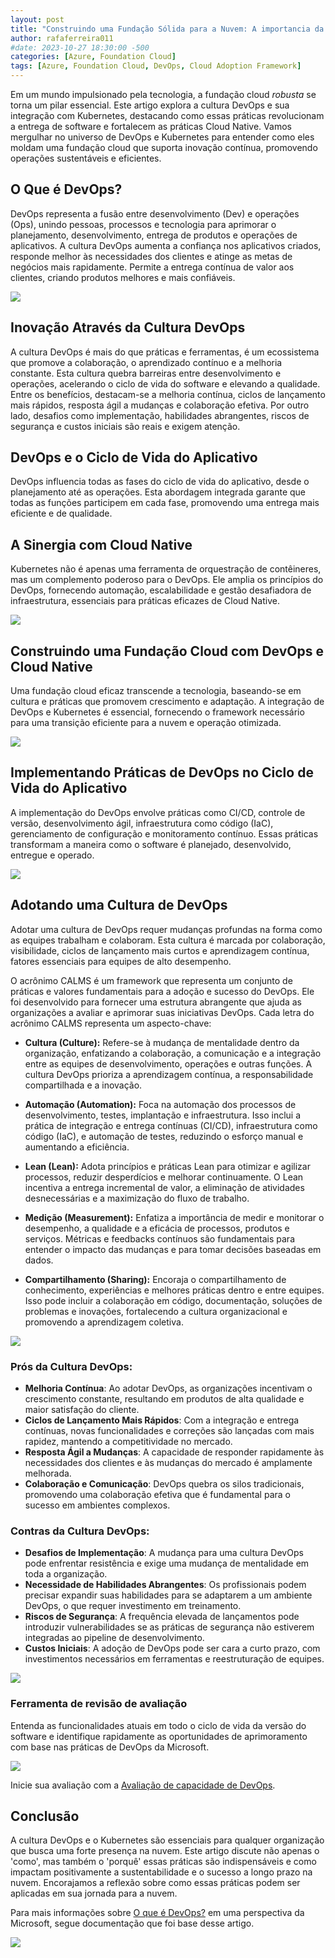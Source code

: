 ```yaml
---
layout: post
title: "Construindo uma Fundação Sólida para a Nuvem: A importancia da Cultura DevOps e sua Sinergia com Cloud Native na Fundação Cloud"
author: rafaferreira011
#date: 2023-10-27 18:30:00 -500
categories: [Azure, Foundation Cloud]
tags: [Azure, Foundation Cloud, DevOps, Cloud Adoption Framework]
---
```


Em um mundo impulsionado pela tecnologia, a fundação cloud *robusta* se torna um pilar essencial. Este artigo explora a cultura DevOps e sua integração com Kubernetes, destacando como essas práticas revolucionam a entrega de software e fortalecem as práticas Cloud Native. Vamos mergulhar no universo de DevOps e Kubernetes para entender como eles moldam uma fundação cloud que suporta inovação contínua, promovendo operações sustentáveis e eficientes.

## O Que é DevOps?
DevOps representa a fusão entre desenvolvimento (Dev) e operações (Ops), unindo pessoas, processos e tecnologia para aprimorar o planejamento, desenvolvimento, entrega de produtos e operações de aplicativos. A cultura DevOps aumenta a confiança nos aplicativos criados, responde melhor às necessidades dos clientes e atinge as metas de negócios mais rapidamente. Permite a entrega contínua de valor aos clientes, criando produtos melhores e mais confiáveis.

![](/assets/img/posts/2024-01-08-devops-foundation-cloud01.png)

## Inovação Através da Cultura DevOps
A cultura DevOps é mais do que práticas e ferramentas, é um ecossistema que promove a colaboração, o aprendizado contínuo e a melhoria constante. Esta cultura quebra barreiras entre desenvolvimento e operações, acelerando o ciclo de vida do software e elevando a qualidade. Entre os benefícios, destacam-se a melhoria contínua, ciclos de lançamento mais rápidos, resposta ágil a mudanças e colaboração efetiva. Por outro lado, desafios como implementação, habilidades abrangentes, riscos de segurança e custos iniciais são reais e exigem atenção.

## DevOps e o Ciclo de Vida do Aplicativo
DevOps influencia todas as fases do ciclo de vida do aplicativo, desde o planejamento até as operações. Esta abordagem integrada garante que todas as funções participem em cada fase, promovendo uma entrega mais eficiente e de qualidade.

## A Sinergia com Cloud Native
Kubernetes não é apenas uma ferramenta de orquestração de contêineres, mas um complemento poderoso para o DevOps. Ele amplia os princípios do DevOps, fornecendo automação, escalabilidade e gestão desafiadora de infraestrutura, essenciais para práticas eficazes de Cloud Native.

![](/assets/img/posts/2024-01-08-devops-foundation-cloud04.png)

## Construindo uma Fundação Cloud com DevOps e Cloud Native
Uma fundação cloud eficaz transcende a tecnologia, baseando-se em cultura e práticas que promovem crescimento e adaptação. A integração de DevOps e Kubernetes é essencial, fornecendo o framework necessário para uma transição eficiente para a nuvem e operação otimizada.

![](/assets/img/posts/2024-01-08-devops-foundation-cloud05.png)

## Implementando Práticas de DevOps no Ciclo de Vida do Aplicativo
A implementação do DevOps envolve práticas como CI/CD, controle de versão, desenvolvimento ágil, infraestrutura como código (IaC), gerenciamento de configuração e monitoramento contínuo. Essas práticas transformam a maneira como o software é planejado, desenvolvido, entregue e operado.

![](/assets/img/posts/2024-01-08-devops-foundation-cloud02.png)

## Adotando uma Cultura de DevOps
Adotar uma cultura de DevOps requer mudanças profundas na forma como as equipes trabalham e colaboram. Esta cultura é marcada por colaboração, visibilidade, ciclos de lançamento mais curtos e aprendizagem contínua, fatores essenciais para equipes de alto desempenho.

O acrônimo CALMS é um framework que representa um conjunto de práticas e valores fundamentais para a adoção e sucesso do DevOps. Ele foi desenvolvido para fornecer uma estrutura abrangente que ajuda as organizações a avaliar e aprimorar suas iniciativas DevOps. Cada letra do acrônimo CALMS representa um aspecto-chave:

- **Cultura (Culture):** 
Refere-se à mudança de mentalidade dentro da organização, enfatizando a colaboração, a comunicação e a integração entre as equipes de desenvolvimento, operações e outras funções. A cultura DevOps prioriza a aprendizagem contínua, a responsabilidade compartilhada e a inovação.

- **Automação (Automation):**
Foca na automação dos processos de desenvolvimento, testes, implantação e infraestrutura. Isso inclui a prática de integração e entrega contínuas (CI/CD), infraestrutura como código (IaC), e automação de testes, reduzindo o esforço manual e aumentando a eficiência.

- **Lean (Lean):**
Adota princípios e práticas Lean para otimizar e agilizar processos, reduzir desperdícios e melhorar continuamente. O Lean incentiva a entrega incremental de valor, a eliminação de atividades desnecessárias e a maximização do fluxo de trabalho.

- **Medição (Measurement):**
Enfatiza a importância de medir e monitorar o desempenho, a qualidade e a eficácia de processos, produtos e serviços. Métricas e feedbacks contínuos são fundamentais para entender o impacto das mudanças e para tomar decisões baseadas em dados.

- **Compartilhamento (Sharing):**
Encoraja o compartilhamento de conhecimento, experiências e melhores práticas dentro e entre equipes. Isso pode incluir a colaboração em código, documentação, soluções de problemas e inovações, fortalecendo a cultura organizacional e promovendo a aprendizagem coletiva.

![](/assets/img/posts/2024-01-08-devops-foundation-cloud07.png)

### Prós da Cultura DevOps:
- **Melhoria Contínua**: Ao adotar DevOps, as organizações incentivam o crescimento constante, resultando em produtos de alta qualidade e maior satisfação do cliente.
- **Ciclos de Lançamento Mais Rápidos**: Com a integração e entrega contínuas, novas funcionalidades e correções são lançadas com mais rapidez, mantendo a competitividade no mercado.
- **Resposta Ágil a Mudanças**: A capacidade de responder rapidamente às necessidades dos clientes e às mudanças do mercado é amplamente melhorada.
- **Colaboração e Comunicação**: DevOps quebra os silos tradicionais, promovendo uma colaboração efetiva que é fundamental para o sucesso em ambientes complexos.

### Contras da Cultura DevOps:
- **Desafios de Implementação**: A mudança para uma cultura DevOps pode enfrentar resistência e exige uma mudança de mentalidade em toda a organização.
- **Necessidade de Habilidades Abrangentes**: Os profissionais podem precisar expandir suas habilidades para se adaptarem a um ambiente DevOps, o que requer investimento em treinamento.
- **Riscos de Segurança**: A frequência elevada de lançamentos pode introduzir vulnerabilidades se as práticas de segurança não estiverem integradas ao pipeline de desenvolvimento.
- **Custos Iniciais**: A adoção de DevOps pode ser cara a curto prazo, com investimentos necessários em ferramentas e reestruturação de equipes.

![](/assets/img/posts/2024-01-08-devops-foundation-cloud03.png)

### Ferramenta de revisão de avaliação

Entenda as funcionalidades atuais em todo o ciclo de vida da versão do software e identifique rapidamente as oportunidades de aprimoramento com base nas práticas de DevOps da Microsoft.

![](/assets/img/posts/2024-01-08-devops-foundation-cloud06.png)

Inicie sua avaliação com a [Avaliação de capacidade de DevOps](https://learn.microsoft.com/pt-br/assessments/56ec577c-acb6-4c7b-ad13-e224b0846153/).

## Conclusão
A cultura DevOps e o Kubernetes são essenciais para qualquer organização que busca uma forte presença na nuvem. Este artigo discute não apenas o 'como', mas também o 'porquê' essas práticas são indispensáveis e como impactam positivamente a sustentabilidade e o sucesso a longo prazo na nuvem. Encorajamos a reflexão sobre como essas práticas podem ser aplicadas em sua jornada para a nuvem.

Para mais informações sobre [O que é DevOps?](https://learn.microsoft.com/pt-br/devops/what-is-devops) em uma perspectiva da Microsoft, segue documentação que foi base desse artigo.

![](/assets/img/posts/logo.png)

